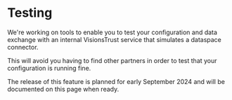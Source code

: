 # Testing

We're working on tools to enable you to test your configuration and data exchange with an internal VisionsTrust service that simulates a dataspace connector.

This will avoid you having to find other partners in order to test that your configuration is running fine.

The release of this feature is planned for early September 2024 and will be documented on this page when ready.